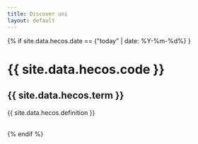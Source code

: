 ```yaml
---
title: Discover uni
layout: default
---
```


{% if site.data.hecos.date == {"today" | date: %Y-%m-%d%} }
  <h1>  {{ site.data.hecos.code }} </h1>
  <h2> {{ site.data.hecos.term }} </h2>
  <p> {{ site.data.hecos.definition }} </p>
  <br />
{% endif %}
